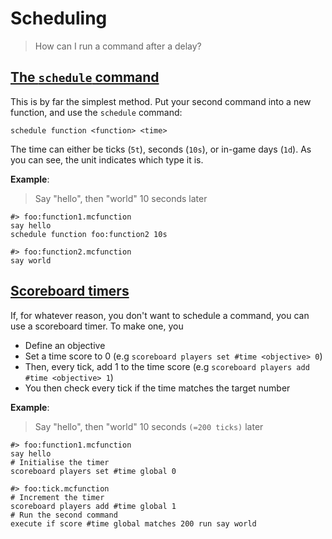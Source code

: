 # Scheduling

> How can I run a command after a delay?

## [The `schedule` command](#schedule)

This is by far the simplest method. Put your second command into a new function, and use the `schedule` command:
```
schedule function <function> <time>
```
The time can either be ticks (`5t`), seconds (`10s`), or in-game days (`1d`). As you can see, the unit indicates which type it is.

**Example**:
> Say "hello", then "world" 10 seconds later
```
#> foo:function1.mcfunction
say hello
schedule function foo:function2 10s

#> foo:function2.mcfunction
say world
```

## [Scoreboard timers](#score)

If, for whatever reason, you don't want to schedule a command, you can use a scoreboard timer. To make one, you

- Define an objective
- Set a time score to 0 (e.g `scoreboard players set #time <objective> 0`)
- Then, every tick, add 1 to the time score (e.g `scoreboard players add #time <objective> 1`)
- You then check every tick if the time matches the target number

**Example**:
> Say "hello", then "world" 10 seconds `(=200 ticks)` later
```
#> foo:function1.mcfunction
say hello
# Initialise the timer
scoreboard players set #time global 0

#> foo:tick.mcfunction
# Increment the timer
scoreboard players add #time global 1
# Run the second command
execute if score #time global matches 200 run say world
```